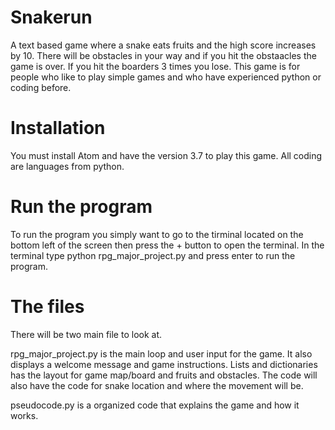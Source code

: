 # Snakerun
A text based game where a snake eats fruits and the high score increases by 10. There will be obstacles in your way and if you hit the obstaacles the game is over. If you hit the boarders 3 times you lose. This game is for people who like to play simple games and who have experienced python or coding before.

# Installation
You must install Atom and have the version 3.7 to play this game. All coding are languages from python. 

# Run the program
To run the program you simply want to go to the tirminal located on the bottom left of the screen then press the + button to open the terminal. In the terminal type python rpg_major_project.py and press enter to run the program. 

# The files
There will be two main file to look at.

rpg_major_project.py is the main loop and user input for the game. It also displays a welcome message and game instructions. Lists and dictionaries has the layout for game map/board and fruits and obstacles. The code will also have the code for snake location and  where the movement will be.

pseudocode.py is a organized code that explains the game and how it works.

